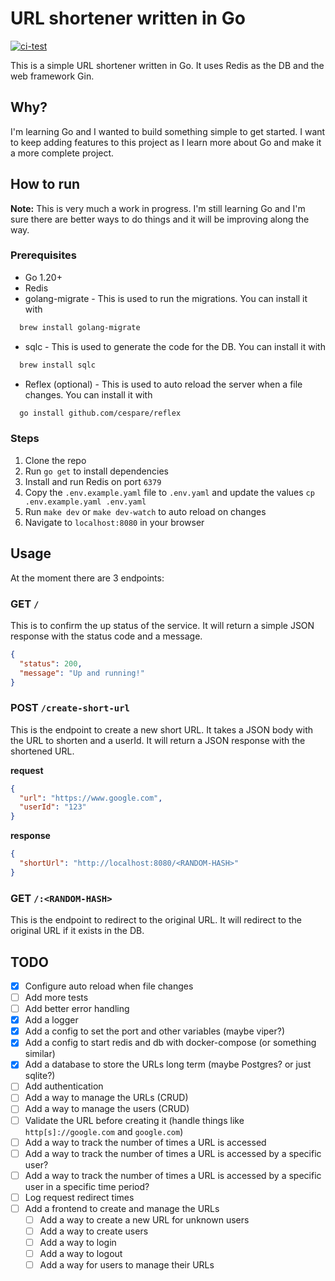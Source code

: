 # URL shortener written in Go

[![ci-test](https://github.com/jesusbibieca/url-shortener/actions/workflows/ci.yaml/badge.svg)](https://github.com/jesusbibieca/url-shortener/actions/workflows/ci.yaml)

This is a simple URL shortener written in Go. It uses Redis as the DB and the web framework Gin.

## Why?

I'm learning Go and I wanted to build something simple to get started. I want to keep adding features to this project as I learn more about Go and make it a more complete project.

## How to run

**Note:** This is very much a work in progress. I'm still learning Go and I'm sure there are better ways to do things and it will be improving along the way.

### Prerequisites

- Go 1.20+
- Redis
- golang-migrate - This is used to run the migrations. You can install it with

```bash
  brew install golang-migrate
```

- sqlc - This is used to generate the code for the DB. You can install it with

```bash
  brew install sqlc
```

- Reflex (optional) - This is used to auto reload the server when a file changes. You can install it with

```bash
  go install github.com/cespare/reflex
```

### Steps

1. Clone the repo
2. Run `go get` to install dependencies
3. Install and run Redis on port `6379`
4. Copy the `.env.example.yaml` file to `.env.yaml` and update the values `cp .env.example.yaml .env.yaml`
5. Run `make dev` or `make dev-watch` to auto reload on changes
6. Navigate to `localhost:8080` in your browser

## Usage

At the moment there are 3 endpoints:

### GET `/`

This is to confirm the up status of the service. It will return a simple JSON response with the status code and a message.

```json
{
  "status": 200,
  "message": "Up and running!"
}
```

### POST `/create-short-url`

This is the endpoint to create a new short URL. It takes a JSON body with the URL to shorten and a userId. It will return a JSON response with the shortened URL.

**request**

```json
{
  "url": "https://www.google.com",
  "userId": "123"
}
```

**response**

```json
{
  "shortUrl": "http://localhost:8080/<RANDOM-HASH>"
}
```

### GET `/:<RANDOM-HASH>`

This is the endpoint to redirect to the original URL. It will redirect to the original URL if it exists in the DB.

## TODO

- [x] Configure auto reload when file changes
- [ ] Add more tests
- [ ] Add better error handling
- [x] Add a logger
- [x] Add a config to set the port and other variables (maybe viper?)
- [x] Add a config to start redis and db with docker-compose (or something similar)
- [x] Add a database to store the URLs long term (maybe Postgres? or just sqlite?)
- [ ] Add authentication
- [ ] Add a way to manage the URLs (CRUD)
- [ ] Add a way to manage the users (CRUD)
- [ ] Validate the URL before creating it (handle things like `http[s]://google.com` and `google.com`)
- [ ] Add a way to track the number of times a URL is accessed
- [ ] Add a way to track the number of times a URL is accessed by a specific user?
- [ ] Add a way to track the number of times a URL is accessed by a specific user in a specific time period?
- [ ] Log request redirect times
- [ ] Add a frontend to create and manage the URLs
  - [ ] Add a way to create a new URL for unknown users
  - [ ] Add a way to create users
  - [ ] Add a way to login
  - [ ] Add a way to logout
  - [ ] Add a way for users to manage their URLs
